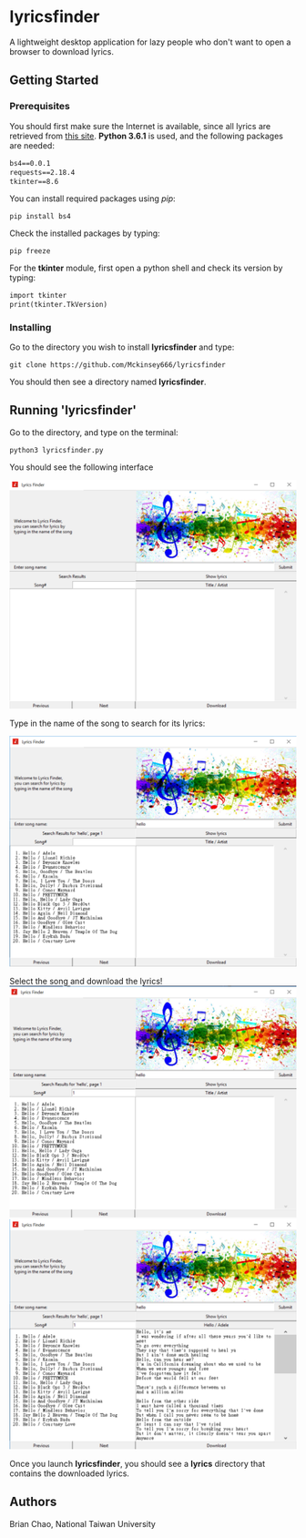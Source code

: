 # lyricsfinder

A lightweight desktop application for lazy people who don't want to open a browser to download lyrics.

## Getting Started

### Prerequisites
You should first make sure the Internet is available, since all lyrics are retrieved from [this site](https://www.azlyrics.com/).
**Python 3.6.1** is used, and the following packages are needed:
```
bs4==0.0.1
requests==2.18.4
tkinter==8.6
```
You can install required packages using *pip*:
```
pip install bs4
```
Check the installed packages by typing:
```
pip freeze
```
For the **tkinter** module, first open a python shell and check its version by typing:
```
import tkinter
print(tkinter.TkVersion)
```

### Installing 
Go to the directory you wish to install **lyricsfinder** and type:
```
git clone https://github.com/Mckinsey666/lyricsfinder
```
You should then see a directory named **lyricsfinder**.

## Running 'lyricsfinder'
Go to the directory, and type on the terminal:
```
python3 lyricsfinder.py
```
You should see the following interface

![alt welcome page](https://github.com/Mckinsey666/lyricsfinder/blob/master/docs/1.png)

Type in the name of the song to search for its lyrics:

![alt welcome page](https://github.com/Mckinsey666/lyricsfinder/blob/master/docs/2.png)

Select the song and download the lyrics!
![alt welcome page](https://github.com/Mckinsey666/lyricsfinder/blob/master/docs/3.png)
![alt welcome page](https://github.com/Mckinsey666/lyricsfinder/blob/master/docs/4.png)

Once you launch **lyricsfinder**, you should see a **lyrics** directory that contains the downloaded lyrics.

## Authors
Brian Chao, National Taiwan University






